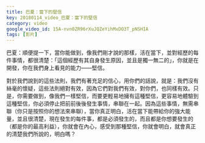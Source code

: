 ```yaml
---
title: 巴夏：當下的堅信
key: 20180114_video_巴夏：當下的堅信
category: video
google_video_id: 15A-nvn0ZR96rXuJQZeYihMxDO3T_pNSHIA
tags: [影片]
---
```


巴夏：順便提一下，當你能做到，像我們剛才說的那樣，活在當下，並對經歷的每件事情，都很清楚：「這個經歷有其自身發生原因，並且是獨一無二的」，你就是在開發，你在我們身上看見的能力——堅信。

對於我們說到的這些法則，我們有著充足的信心，用你們的話說，就是：我們沒有絲毫的懷疑，這些法則絕對有效，因為它們對我們有效，對你們，也同樣有效。只是，你需要做到，像我們一樣堅信，而要更輕易地擁有這種堅信，更容易地體驗到這種堅信，你必須停止把前前後後發生事情，串聯在一起。因為這些事情，無需串聯（你只是按照你的想法來串聯），當你真正明白，活在當下能帶給你的強大能量，並且很清楚，現在發生的每件事，都是必須發生的，而且都是你想要發生的（都是你的最高利益），你就會在內心，感受到那種堅信，你就會明白，就會真正的清楚我們所說的，明白嗎？
